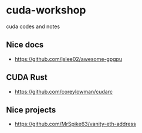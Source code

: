 # cuda-workshop

cuda codes and notes

## Nice docs

* <https://github.com/jslee02/awesome-gpgpu>

## CUDA Rust

* <https://github.com/coreylowman/cudarc>

## Nice projects

* <https://github.com/MrSpike63/vanity-eth-address>
